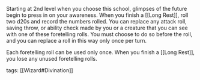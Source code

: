Starting at 2nd level when you choose this school, glimpses of the future begin to press in on your awareness. When you finish a [[Long Rest]], roll two d20s and record the numbers rolled. You can replace any attack roll, saving throw, or ability check made by you or a creature that you can see with one of these foretelling rolls. You must choose to do so before the roll, and you can replace a roll in this way only once per turn.

Each foretelling roll can be used only once. When you finish a [[Long Rest]], you lose any unused foretelling rolls.

tags: [[Wizard#Divination]]